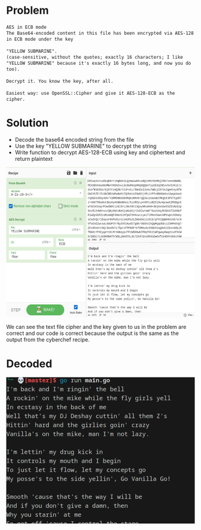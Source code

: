 # Problem

```plaintext
AES in ECB mode
The Base64-encoded content in this file has been encrypted via AES-128 in ECB mode under the key

"YELLOW SUBMARINE".
(case-sensitive, without the quotes; exactly 16 characters; I like "YELLOW SUBMARINE" because it's exactly 16 bytes long, and now you do too).

Decrypt it. You know the key, after all.

Easiest way: use OpenSSL::Cipher and give it AES-128-ECB as the cipher.
```

# Solution

- Decode the base64 encoded string from the file
- Use the key "YELLOW SUBMARINE" to decrypt the string
- Write function to decrypt AES-128-ECB using key and ciphertext and return plaintext

<img src="cyberchef.png" height="400">

We can see the text file cipher and the key given to us in the problem are correct and our code is correct because the output is the same as the output from the cyberchef recipe.

# Decoded

![Decoded](./decoded.png)
